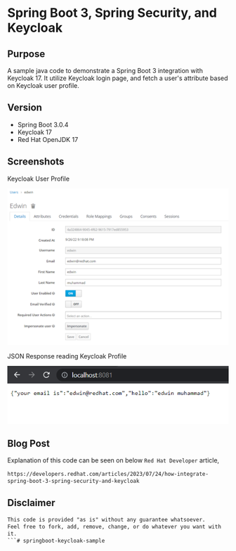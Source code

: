 # Spring Boot 3, Spring Security, and Keycloak

## Purpose
A sample java code to demonstrate a Spring Boot 3 integration with Keycloak 17. It utilize Keycloak login page, and fetch a user's attribute based on Keycloak user profile. 

## Version
- Spring Boot 3.0.4
- Keycloak 17
- Red Hat OpenJDK 17

## Screenshots
Keycloak User Profile

![User Profile](images/sboot-keycloak-01.png)

JSON Response reading Keycloak Profile

![JSON](images/sboot-keycloak-02.png)

## Blog Post
Explanation of this code can be seen on below `Red Hat Developer` article, 
```
https://developers.redhat.com/articles/2023/07/24/how-integrate-spring-boot-3-spring-security-and-keycloak
```

## Disclaimer
```
This code is provided "as is" without any guarantee whatsoever. 
Feel free to fork, add, remove, change, or do whatever you want with it. 
```# springboot-keycloak-sample
